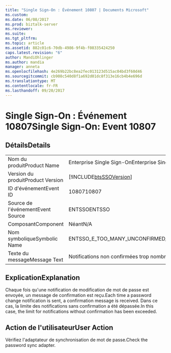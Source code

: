 ```yaml
---
title: "Single Sign-On : Événement 10807 | Documents Microsoft"
ms.custom: 
ms.date: 06/08/2017
ms.prod: biztalk-server
ms.reviewer: 
ms.suite: 
ms.tgt_pltfrm: 
ms.topic: article
ms.assetid: 882c01c6-70db-4986-9f4b-f08335424250
caps.latest.revision: "6"
author: MandiOhlinger
ms.author: mandia
manager: anneta
ms.openlocfilehash: 4e269b22bc8ea2fec013123d515ac04bd3f60d46
ms.sourcegitcommit: cb908c540d8f1a692d01dc8f313e16cb4b4e696d
ms.translationtype: MT
ms.contentlocale: fr-FR
ms.lasthandoff: 09/20/2017
---
```

# <a name="single-sign-on-event-10807"></a><span data-ttu-id="495cd-102">Single Sign-On : Événement 10807</span><span class="sxs-lookup"><span data-stu-id="495cd-102">Single Sign-On: Event 10807</span></span>
## <a name="details"></a><span data-ttu-id="495cd-103">Détails</span><span class="sxs-lookup"><span data-stu-id="495cd-103">Details</span></span>  
  
|||  
|-|-|  
|<span data-ttu-id="495cd-104">Nom du produit</span><span class="sxs-lookup"><span data-stu-id="495cd-104">Product Name</span></span>|<span data-ttu-id="495cd-105">Enterprise Single Sign-On</span><span class="sxs-lookup"><span data-stu-id="495cd-105">Enterprise Single Sign-On</span></span>|  
|<span data-ttu-id="495cd-106">Version du produit</span><span class="sxs-lookup"><span data-stu-id="495cd-106">Product Version</span></span>|[!INCLUDE[btsSSOVersion](../includes/btsssoversion-md.md)]|  
|<span data-ttu-id="495cd-107">ID d'événement</span><span class="sxs-lookup"><span data-stu-id="495cd-107">Event ID</span></span>|<span data-ttu-id="495cd-108">10807</span><span class="sxs-lookup"><span data-stu-id="495cd-108">10807</span></span>|  
|<span data-ttu-id="495cd-109">Source de l'événement</span><span class="sxs-lookup"><span data-stu-id="495cd-109">Event Source</span></span>|<span data-ttu-id="495cd-110">ENTSSO</span><span class="sxs-lookup"><span data-stu-id="495cd-110">ENTSSO</span></span>|  
|<span data-ttu-id="495cd-111">Composant</span><span class="sxs-lookup"><span data-stu-id="495cd-111">Component</span></span>|<span data-ttu-id="495cd-112">Néant</span><span class="sxs-lookup"><span data-stu-id="495cd-112">N/A</span></span>|  
|<span data-ttu-id="495cd-113">Nom symbolique</span><span class="sxs-lookup"><span data-stu-id="495cd-113">Symbolic Name</span></span>|<span data-ttu-id="495cd-114">ENTSSO_E_TOO_MANY_UNCONFIRMED_NOTIFICATIONS</span><span class="sxs-lookup"><span data-stu-id="495cd-114">ENTSSO_E_TOO_MANY_UNCONFIRMED_NOTIFICATIONS</span></span>|  
|<span data-ttu-id="495cd-115">Texte du message</span><span class="sxs-lookup"><span data-stu-id="495cd-115">Message Text</span></span>|<span data-ttu-id="495cd-116">Notifications non confirmées trop nombreuses.</span><span class="sxs-lookup"><span data-stu-id="495cd-116">Too many unconfirmed notifications.</span></span>|  
  
## <a name="explanation"></a><span data-ttu-id="495cd-117">Explication</span><span class="sxs-lookup"><span data-stu-id="495cd-117">Explanation</span></span>  
 <span data-ttu-id="495cd-118">Chaque fois qu'une notification de modification de mot de passe est envoyée, un message de confirmation est reçu.</span><span class="sxs-lookup"><span data-stu-id="495cd-118">Each time a password change notification is sent, a confirmation message is received.</span></span> <span data-ttu-id="495cd-119">Dans ce cas, la limite des notifications sans confirmation a été dépassée.</span><span class="sxs-lookup"><span data-stu-id="495cd-119">In this case, the limit for notifications without confirmation has been exceeded.</span></span>  
  
## <a name="user-action"></a><span data-ttu-id="495cd-120">Action de l'utilisateur</span><span class="sxs-lookup"><span data-stu-id="495cd-120">User Action</span></span>  
 <span data-ttu-id="495cd-121">Vérifiez l'adaptateur de synchronisation de mot de passe.</span><span class="sxs-lookup"><span data-stu-id="495cd-121">Check the password sync adapter.</span></span>